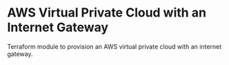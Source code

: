 # AWS Virtual Private Cloud with an Internet Gateway
Terraform module to provision an AWS virtual private cloud with an internet gateway.
